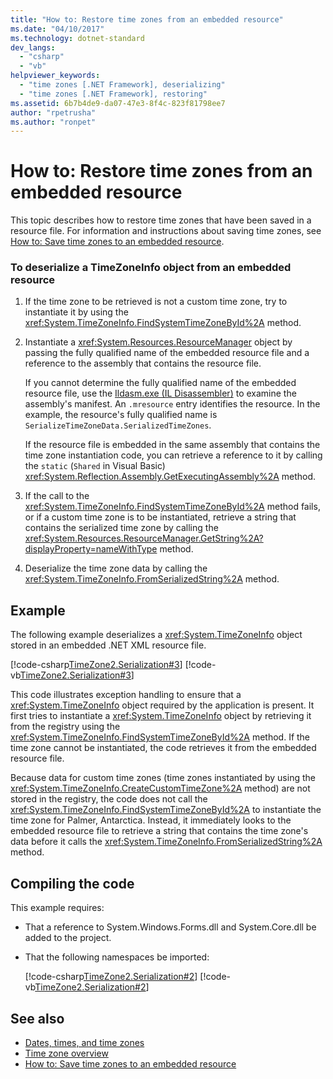 ```yaml
---
title: "How to: Restore time zones from an embedded resource"
ms.date: "04/10/2017"
ms.technology: dotnet-standard
dev_langs: 
  - "csharp"
  - "vb"
helpviewer_keywords: 
  - "time zones [.NET Framework], deserializing"
  - "time zones [.NET Framework], restoring"
ms.assetid: 6b7b4de9-da07-47e3-8f4c-823f81798ee7
author: "rpetrusha"
ms.author: "ronpet"
---
```

# How to: Restore time zones from an embedded resource

This topic describes how to restore time zones that have been saved in a resource file. For information and instructions about saving time zones, see [How to: Save time zones to an embedded resource](../../../docs/standard/datetime/save-time-zones-to-an-embedded-resource.md).

### To deserialize a TimeZoneInfo object from an embedded resource

1. If the time zone to be retrieved is not a custom time zone, try to instantiate it by using the <xref:System.TimeZoneInfo.FindSystemTimeZoneById%2A> method.

2. Instantiate a <xref:System.Resources.ResourceManager> object by passing the fully qualified name of the embedded resource file and a reference to the assembly that contains the resource file.

   If you cannot determine the fully qualified name of the embedded resource file, use the [Ildasm.exe (IL Disassembler)](../../../docs/framework/tools/ildasm-exe-il-disassembler.md) to examine the assembly's manifest. An `.mresource` entry identifies the resource. In the example, the resource's fully qualified name is `SerializeTimeZoneData.SerializedTimeZones`.

   If the resource file is embedded in the same assembly that contains the time zone instantiation code, you can retrieve a reference to it by calling the `static` (`Shared` in Visual Basic) <xref:System.Reflection.Assembly.GetExecutingAssembly%2A> method.

3. If the call to the <xref:System.TimeZoneInfo.FindSystemTimeZoneById%2A> method fails, or if a custom time zone is to be instantiated, retrieve a string that contains the serialized time zone by calling the <xref:System.Resources.ResourceManager.GetString%2A?displayProperty=nameWithType> method.

4. Deserialize the time zone data by calling the <xref:System.TimeZoneInfo.FromSerializedString%2A> method.

## Example

The following example deserializes a <xref:System.TimeZoneInfo> object stored in an embedded .NET XML resource file.

[!code-csharp[TimeZone2.Serialization#3](../../../samples/snippets/csharp/VS_Snippets_CLR/TimeZone2.Serialization/cs/SerializeTimeZoneData.cs#3)]
[!code-vb[TimeZone2.Serialization#3](../../../samples/snippets/visualbasic/VS_Snippets_CLR/TimeZone2.Serialization/vb/SerializeTimeZoneData.vb#3)]

This code illustrates exception handling to ensure that a <xref:System.TimeZoneInfo> object required by the application is present. It first tries to instantiate a <xref:System.TimeZoneInfo> object by retrieving it from the registry using the <xref:System.TimeZoneInfo.FindSystemTimeZoneById%2A> method. If the time zone cannot be instantiated, the code retrieves it from the embedded resource file.

Because data for custom time zones (time zones instantiated by using the <xref:System.TimeZoneInfo.CreateCustomTimeZone%2A> method) are not stored in the registry, the code does not call the <xref:System.TimeZoneInfo.FindSystemTimeZoneById%2A> to instantiate the time zone for Palmer, Antarctica. Instead, it immediately looks to the embedded resource file to retrieve a string that contains the time zone's data before it calls the <xref:System.TimeZoneInfo.FromSerializedString%2A> method.

## Compiling the code

This example requires:

* That a reference to System.Windows.Forms.dll and System.Core.dll be added to the project.

* That the following namespaces be imported:

  [!code-csharp[TimeZone2.Serialization#2](../../../samples/snippets/csharp/VS_Snippets_CLR/TimeZone2.Serialization/cs/SerializeTimeZoneData.cs#2)]
  [!code-vb[TimeZone2.Serialization#2](../../../samples/snippets/visualbasic/VS_Snippets_CLR/TimeZone2.Serialization/vb/SerializeTimeZoneData.vb#2)]

## See also

- [Dates, times, and time zones](../../../docs/standard/datetime/index.md)
- [Time zone overview](../../../docs/standard/datetime/time-zone-overview.md)
- [How to: Save time zones to an embedded resource](../../../docs/standard/datetime/save-time-zones-to-an-embedded-resource.md)
